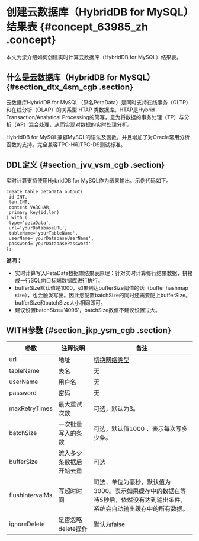 # 创建云数据库（HybridDB for MySQL）结果表 {#concept_63985_zh .concept}

本文为您介绍如何创建实时计算云数据库（HybridDB for MySQL）结果表。

## 什么是云数据库（HybridDB for MySQL） {#section_dtx_4sm_cgb .section}

云数据库HybridDB for MySQL（原名PetaData）是同时支持在线事务（OLTP）和在线分析（OLAP）的关系型 HTAP 类数据库。HTAP是Hybrid Transaction/Analytical Processing的简写，意为将数据的事务处理（TP）与分析（AP）混合处理，从而实现对数据的实时处理分析。

HybridDB for MySQL兼容MySQL的语法及函数，并且增加了对Oracle常用分析函数的支持。完全兼容TPC-H和TPC-DS测试标准。

## DDL定义 {#section_jvv_vsm_cgb .section}

实时计算支持使用HybridDB for MySQL作为结果输出。示例代码如下。

```language-sql
create table petadata_output(
 id INT,
 len INT,
 content VARCHAR,
 primary key(id,len)
) with (
 type='petaData',
 url='yourDatabaseURL',
 tableName='yourTableName',
 userName='yourDatabaseUserName',
 password='yourDatabasePassword'
);
```

**说明：** 

-   实时计算写入PetaData数据库结果表原理：针对实时计算每行结果数据，拼接成一行SQL向目标端数据库进行执行。
-   bufferSize默认值是1000，如果到达bufferSize阈值的话（buffer hashmap size），也会触发写出。因此您配置batchSize的同时还需要配上bufferSize。bufferSize和batchSize大小相同即可。
-   建议设置batchSize='4096'，batchSize数值不建议设置过大。

## WITH参数 {#section_jkp_ysm_cgb .section}

|参数|注释说明|备注|
|--|----|--|
|url|地址|[切换网络类型](../../../../cn.zh-CN/用户指南/管理实例/切换网络类型.md#)|
|tableName|表名|无|
|userName|用户名|无|
|password|密码|无|
|maxRetryTimes|最大重试次数|可选，默认为3。|
|batchSize|一次批量写入的条数|可选，默认值1000 ，表示每次写多少条。|
|bufferSize|流入多少条数据后开始去重|可选|
|flushIntervalMs|写超时时间|可选，单位为毫秒，默认值为3000。表示如果缓存中的数据在等待5秒后，依然没有达到输出条件，系统会自动输出缓存中的所有数据。|
|ignoreDelete|是否忽略delete操作|默认为false|

